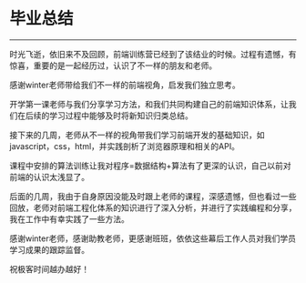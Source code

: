# 毕业总结
---

时光飞逝，依旧来不及回顾，前端训练营已经到了该结业的时候。过程有遗憾，有惊喜，重要的是一起经历过，认识了不一样的朋友和老师。

感谢winter老师带给我们不一样的前端视角，启发我们独立思考。

开学第一课老师与我们分享学习方法，和我们共同构建自己的前端知识体系，让我们在后续的学习过程中能够及时将新知识归类总结。

接下来的几周，老师从不一样的视角带我们学习前端开发的基础知识，如javascript，css，html，并实践剖析了浏览器原理和相关的API。

课程中安排的算法训练让我对程序=数据结构+算法有了更深的认识，自己以前对前端的认识太浅显了。

后面的几周，我由于自身原因没能及时跟上老师的课程，深感遗憾，但也看过一些回放，老师对前端工程化体系的知识进行了深入分析，并进行了实践编程和分享，我在工作中有幸实践了一些方法。

感谢winter老师，感谢助教老师，更感谢班班，依依这些幕后工作人员对我们学员学习成果的跟踪监督。

祝极客时间越办越好！

